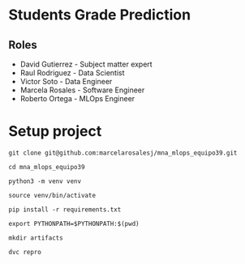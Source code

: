 # Students Grade Prediction

## Roles

- David Gutierrez - Subject matter expert
- Raul Rodriguez - Data Scientist
- Victor Soto - Data Engineer
- Marcela Rosales - Software Engineer
- Roberto Ortega - MLOps Engineer

# Setup project

```
git clone git@github.com:marcelarosalesj/mna_mlops_equipo39.git

cd mna_mlops_equipo39

python3 -m venv venv

source venv/bin/activate

pip install -r requirements.txt

export PYTHONPATH=$PYTHONPATH:$(pwd)

mkdir artifacts

dvc repro
```
